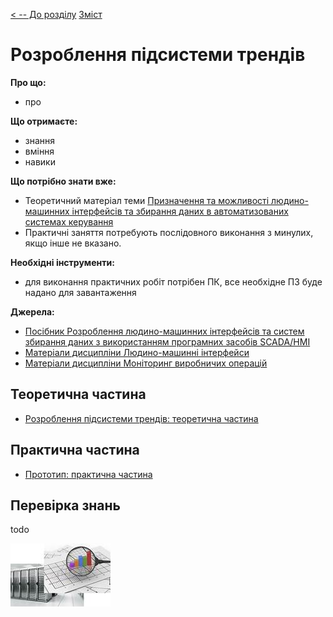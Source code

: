 [< -- До розділу](../README.md)         [Зміст](../../contents.md)

# Розроблення підсистеми трендів

**Про що:**

- про 

**Що отримаєте:**

- знання 
- вміння 
- навики 

**Що потрібно знати вже:**

- Теоретичний матеріал теми [Призначення та можливості людино-машинних інтерфейсів та збирання даних в автоматизованих системах керування](../basic/README.md)
- Практичні заняття потребують послідовного виконання з минулих, якщо інше не вказано. 

**Необхідні інструменти:**

- для виконання практичних робіт потрібен ПК, все необхідне ПЗ буде надано для завантаження

**Джерела:** 

- [Посібник Розроблення людино-машинних інтерфейсів та систем збирання даних з використанням програмних засобів SCADA/HMI](https://pupenasan.github.io/hmibook/)
- [Матеріали дисципліни Людино-машинні інтерфейси](https://pupenasan.github.io/hmi)
- [Матеріали дисципліни Моніторинг виробничих операцій](https://pupenasan.github.io/monitorproduction)

## Теоретична частина

- [Розроблення підсистеми трендів: теоретична частина](teor.md)

## Практична частина

- [Прототип: практична частина](lab.md)

## Перевірка знань

todo

![image-20240731185207205](media/image-20240731185207205.png)